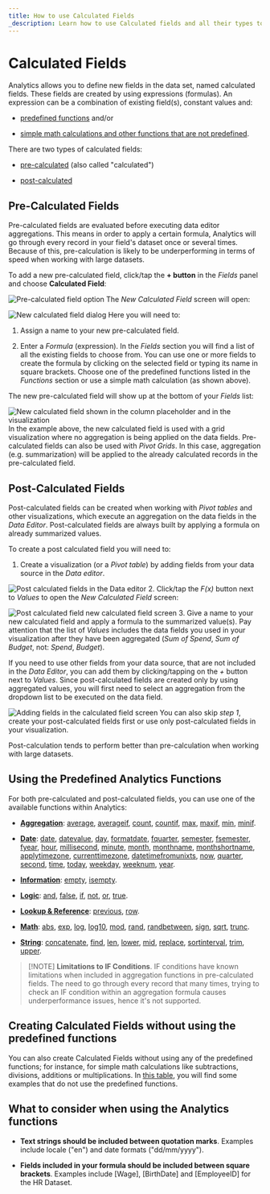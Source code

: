 ```yaml
---
title: How to use Calculated Fields
_description: Learn how to use Calculated fields and all their types to create a more precise data visualization.
---
```


# Calculated Fields

Analytics allows you to define new fields in the data set, named calculated
fields. These fields are created by using expressions (formulas). An
expression can be a combination of existing field(s), constant values
and:

  - [predefined functions](#using-the-predefined-analytics-functions) and/or

  - [simple math calculations and other functions that are not predefined](#creating-calculated-fields-without-using-the-predefined-functions).

There are two types of calculated fields:

  - [pre-calculated](#pre-calculated-fields) (also called "calculated")

  - [post-calculated](#post-calculated-fields)

<a name='precalculated-fields'></a>
## Pre-Calculated Fields

Pre-calculated fields are evaluated before executing data editor
aggregations. This means in order to apply a certain formula, Analytics will go through every record in your field's dataset once or several times. Because of this, pre-calculation is likely to be underperforming in terms of speed when working with large datasets.

To add a new pre-calculated field, click/tap the **+ button** in the
*Fields* panel and choose **Calculated Field**:

![Pre-calculated field option](images/calculated-field-option.png)
The *New Calculated Field* screen will open:

![New calculated field dialog](images/new-calculated-field-dialog.png)
Here you will need to:

1.  Assign a name to your new pre-calculated field.

2.  Enter a *Formula* (expression). In the *Fields* section you will
    find a list of all the existing fields to choose from. You can use
    one or more fields to create the formula by clicking on the selected
    field or typing its name in square brackets. Choose one of the
    predefined functions listed in the *Functions* section or use a
    simple math calculation (as shown above).

The new pre-calculated field will show up at the bottom of your *Fields*
list:

![New calculated field shown in the column placeholder and in the visualization](images/new-calculated-field-visualization-example.png)
In the example above, the new calculated field is used with a grid
visualization where no aggregation is being applied on the data fields.
Pre-calculated fields can also be used with *Pivot Grids*. In this case,
aggregation (e.g. summarization) will be applied to the already
calculated records in the pre-calculated field.

<a name='postcalculated-fields'></a>
## Post-Calculated Fields

Post-calculated fields can be created when working with *Pivot tables*
and other visualizations, which execute an aggregation on the data
fields in the *Data Editor*. Post-calculated fields are always built by
applying a formula on already summarized values.

To create a post calculated field you will need to:

1.  Create a visualization (or a *Pivot table*) by adding fields from
    your data source in the *Data editor*.

  ![Post calculated fields in the Data editor](images/post-calculated-field-example.png)
2.  Click/tap the *F(x)* button next to *Values* to open the *New
    Calculated Field* screen:

  ![Post calculated field new calculated field screen](images/post-calculated-field-new-calculated-field-dialog.png)
3.  Give a name to your new calculated field and apply a formula to the
    summarized value(s). Pay attention that the list of *Values*
    includes the data fields you used in your visualization after they
    have been aggregated (*Sum of Spend*, *Sum of Budget*, not: *Spend*,
    *Budget*).

If you need to use other fields from your data source, that are not
included in the *Data Editor*, you can add them by clicking/tapping on
the *+* button next to *Values*. Since post-calculated fields are
created only by using aggregated values, you will first need to select
an aggregation from the dropdown list to be executed on the data field.

![Adding fields in the calculated field screen](images/post-calculated-field-new-calculated-field-dialog-adding-fields.png)
You can also skip *step 1*, create your post-calculated fields first or
use only post-calculated fields in your visualization.

Post-calculation tends to perform better than pre-calculation when
working with large datasets.

<a name='predefined-functions'></a>
## Using the Predefined Analytics Functions

For both pre-calculated and post-calculated fields, you can use one of
the available functions within Analytics:

  - [**Aggregation**](aggregation):
    [average](aggregation.md#average),
    [averageif](aggregation.md#averageif),
    [count](aggregation.md#count),
    [countif](aggregation.md#countif),
    [max](aggregation.md#max),
    [maxif](aggregation.md#maxif),
    [min](aggregation.md#min),
    [minif](aggregation.md#minif).

  - [**Date**](date):
    [date](date.md#date),
    [datevalue](date.md#datevalue),
    [day](date.md#day),
    [formatdate](date.md#formatdate),
    [fquarter](date.md#fquarter),
    [semester](date.md#semester),
    [fsemester](date.md#fsemester),
    [fyear](date.md#fyear),
    [hour](date.md#hour),
    [millisecond](date.md#millisecond),
    [minute](date.md#minute),
    [month](date.md#month),
    [monthname](date.md#monthname),
    [monthshortname](date.md#monthshortname),
    [applytimezone](date.md#applytimezone),
    [currenttimezone](date.md#currenttimezone),
    [datetimefromunixts](date.md#datetimefromunixts),
    [now](date.md#now),
    [quarter](date.md#quarter),
    [second](date.md#second),
    [time](date.md#date-time),
    [today](date.md#today),
    [weekday](date.md#weekday),
    [weeknum](date.md#weeknum),
    [year](date.md#year).

  - [**Information**](information):
    [empty](information.md#empty),
    [isempty](information.md#isempty).

  - [**Logic**](logic):
    [and](logic.md#and),
    [false](logic.md#false),
    [if](logic.md#if),
    [not](logic.md#not),
    [or](logic.md#or),
    [true](logic.md#true).

  - [**Lookup & Reference**](lookup-reference):
    [previous](lookup-reference.md#previous),
    [row](lookup-reference.md#row).

  - [**Math**](math):
    [abs](math.md#abs),
    [exp](math.md#exp),
    [log](math.md#log),
    [log10](math.md#log10),
    [mod](math.md#mod),
    [rand](math.md#rand),
    [randbetween](math.md#randbetween),
    [sign](math.md#sign),
    [sqrt](math.md#sqrt),
    [trunc](math.md#trunc).

  - [**String**](string):
    [concatenate](string.md#concatenate),
    [find](string.md#find),
    [len](string.md#len),
    [lower](string.md#lower),
    [mid](string.md#mid),
    [replace](string.md#replace),
    [sortinterval](string.md#sortinterval),
    [trim](string.md#trim),
    [upper](string.md#upper).

>[!NOTE] **Limitations to IF Conditions**.
>IF conditions have known limitations when included in aggregation functions in pre-calculated fields. The need to go through every record that many times, trying to check an IF condition within an aggregation formula causes underperformance issues, hence it's not supported.

<a name='without-predefined-functions'></a>
## Creating Calculated Fields without using the predefined functions

You can also create Calculated Fields without using any of the
predefined functions; for instance, for simple math calculations like
subtractions, divisions, additions or multiplications. In [this table](samples), you will find some examples that do
not use the predefined functions.

## What to consider when using the Analytics functions

  - **Text strings should be included between quotation marks**.
    Examples include locale ("en") and date formats ("dd/mm/yyyy").

  - **Fields included in your formula should be included between square brackets**. Examples include [Wage], [BirthDate] and [EmployeeID] for the HR Dataset.
